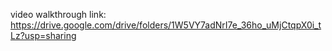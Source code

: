 <!--
The video walk through is [here](FIX-ME).
-->

video walkthrough link: https://drive.google.com/drive/folders/1W5VY7adNrI7e_36ho_uMjCtqpX0i_tLz?usp=sharing